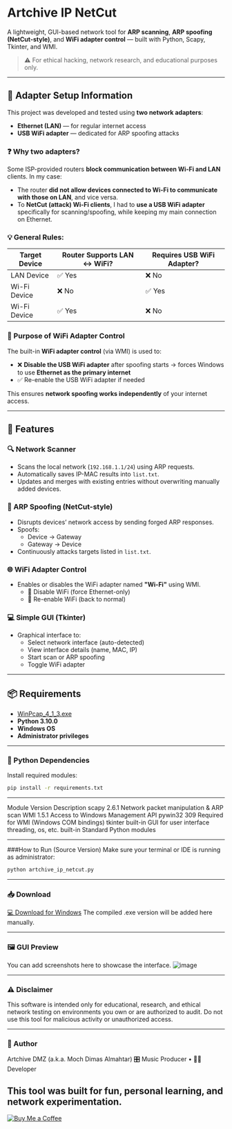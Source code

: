 # Artchive IP NetCut

A lightweight, GUI-based network tool for **ARP scanning**, **ARP spoofing (NetCut-style)**, and **WiFi adapter control** — built with Python, Scapy, Tkinter, and WMI.

> ⚠️ For ethical hacking, network research, and educational purposes only.

---

## 🔌 Adapter Setup Information

This project was developed and tested using **two network adapters**:
- **Ethernet (LAN)** — for regular internet access
- **USB WiFi adapter** — dedicated for ARP spoofing attacks

### ❓ Why two adapters?

Some ISP-provided routers **block communication between Wi-Fi and LAN** clients. In my case:
- The router **did not allow devices connected to Wi-Fi to communicate with those on LAN**, and vice versa.
- To **NetCut (attack) Wi-Fi clients**, I had to **use a USB WiFi adapter** specifically for scanning/spoofing, while keeping my main connection on Ethernet.

### 💡 General Rules:

| Target Device | Router Supports LAN ↔ WiFi? | Requires USB WiFi Adapter? |
|---------------|-----------------------------|-----------------------------|
| LAN Device    | ✅ Yes                      | ❌ No                       |
| Wi-Fi Device  | ❌ No                       | ✅ Yes                      |
| Wi-Fi Device  | ✅ Yes                      | ❌ No                       |

### 🧠 Purpose of WiFi Adapter Control

The built-in **WiFi adapter control** (via WMI) is used to:
- ❌ **Disable the USB WiFi adapter** after spoofing starts → forces Windows to use **Ethernet as the primary internet**
- ✅ Re-enable the USB WiFi adapter if needed

This ensures **network spoofing works independently** of your internet access.

---

## 🧠 Features

### 🔍 Network Scanner
- Scans the local network (`192.168.1.1/24`) using ARP requests.
- Automatically saves IP-MAC results into `list.txt`.
- Updates and merges with existing entries without overwriting manually added devices.

### 🛑 ARP Spoofing (NetCut-style)
- Disrupts devices’ network access by sending forged ARP responses.
- Spoofs:
  - Device → Gateway
  - Gateway → Device
- Continuously attacks targets listed in `list.txt`.

### 🌐 WiFi Adapter Control
- Enables or disables the WiFi adapter named **"Wi-Fi"** using WMI.
  - 📴 Disable WiFi (force Ethernet-only)
  - 📶 Re-enable WiFi (back to normal)

### 💻 Simple GUI (Tkinter)
- Graphical interface to:
  - Select network interface (auto-detected)
  - View interface details (name, MAC, IP)
  - Start scan or ARP spoofing
  - Toggle WiFi adapter

---

## 📦 Requirements

- [WinPcap_4_1_3.exe](https://github.com/ArtChivegroup/Artchive-IP-NetCut/raw/refs/heads/main/WinPcap_4_1_3.exe)
- **Python 3.10.0**
- **Windows OS**
- **Administrator privileges**

---

### 🧰 Python Dependencies

Install required modules:

```bash
pip install -r requirements.txt
```
----
Module	Version	Description
scapy	2.6.1	Network packet manipulation & ARP scan
WMI	1.5.1	Access to Windows Management API
pywin32	309	Required for WMI (Windows COM bindings)
tkinter	built-in	GUI for user interface
threading, os, etc.	built-in	Standard Python modules

---

###How to Run (Source Version)
Make sure your terminal or IDE is running as administrator:

```bash
python artchive_ip_netcut.py
```
---

### 📥 Download
[💻 Download for Windows](https://github.com/ArtChivegroup/Artchive-IP-NetCut/releases/download/Project/artchive_ip_netcut.exe)
The compiled .exe version will be added here manually.

---

### 🖼️ GUI Preview
You can add screenshots here to showcase the interface.
![image](https://github.com/user-attachments/assets/ea0d3928-1167-48ac-9b35-c9078bf70b3e)

---

### ⚠️ Disclaimer
This software is intended only for educational, research, and ethical network testing on environments you own or are authorized to audit.
Do not use this tool for malicious activity or unauthorized access.

---

### 👤 Author
Artchive DMZ (a.k.a. Moch Dimas Almahtar)
🎛️ Music Producer • 👨‍💻 Developer

This tool was built for fun, personal learning, and network experimentation.
---
[![Buy Me a Coffee](https://img.shields.io/badge/Buy%20Me%20a%20Coffee-%23FFDD00?style=for-the-badge&logo=buy-me-a-coffee&logoColor=black)](https://buymeacoffee.com/dmzartchive)




